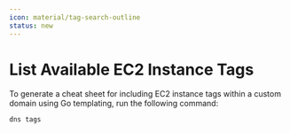 ```yaml
---
icon: material/tag-search-outline
status: new
---
```


# List Available EC2 Instance Tags

To generate a cheat sheet for including EC2 instance tags within a custom domain using Go templating, run the following command:

```sh
dns tags
```
